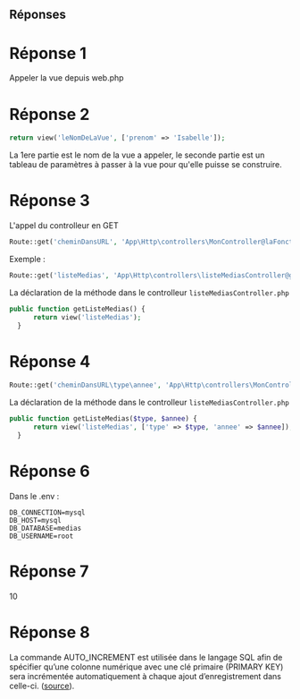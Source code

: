 ## Réponses

# Réponse 1
Appeler la vue depuis web.php

# Réponse 2
```php
return view('leNomDeLaVue', ['prenom' => 'Isabelle']);
```
La 1ere partie est le nom de la vue a appeler, le seconde partie est un tableau de paramètres à passer à la vue pour qu'elle puisse se construire.

# Réponse 3
L'appel du controlleur en GET
```php
Route::get('cheminDansURL', 'App\Http\controllers\MonController@laFonctionAExecuter');
```
Exemple : 
```php
Route::get('listeMedias', 'App\Http\controllers\listeMediasController@getListeMedias');
```

La déclaration de la méthode dans le controlleur `listeMediasController.php`
```php
public function getListeMedias() {
      return view('listeMedias');
  }
```

# Réponse 4
```php
Route::get('cheminDansURL\type\annee', 'App\Http\controllers\MonController@laFonctionAExecuterAvecParametres');
```
La déclaration de la méthode dans le controlleur `listeMediasController.php`
```php
public function getListeMedias($type, $annee) {
      return view('listeMedias', ['type' => $type, 'annee' => $annee]);
  }
```

# Réponse 6
Dans le .env :
```
DB_CONNECTION=mysql
DB_HOST=mysql
DB_DATABASE=medias
DB_USERNAME=root
```

# Réponse 7
10

# Réponse 8
La commande AUTO_INCREMENT est utilisée dans le langage SQL afin de spécifier qu’une colonne numérique avec une clé primaire (PRIMARY KEY) sera incrémentée automatiquement à chaque ajout d’enregistrement dans celle-ci. (<a href="https://sql.sh/cours/create-table/auto_increment" target="_blank">source</a>).
